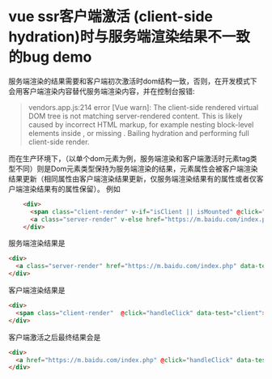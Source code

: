 # vue ssr客户端激活 (client-side hydration)时与服务端渲染结果不一致的bug demo

服务端渲染的结果需要和客户端初次激活时dom结构一致，否则，在开发模式下会用客户端渲染内容替代服务端渲染内容，并在控制台报错:
>vendors.app.js:214 error [Vue warn]: The client-side rendered virtual DOM tree is not matching server-rendered content. This is likely caused by incorrect HTML markup, for example nesting block-level elements inside , or missing . Bailing hydration and performing full client-side render.

而在生产环境下，（以单个dom元素为例，服务端渲染和客户端激活时元素tag类型不同）则是Dom元素类型保持为服务端渲染的结果，元素属性会被客户端渲染结果更新（相同属性由客户端渲染结果更新，仅服务端渲染结果有的属性或者仅客户端渲染结果有的属性保留）。
例如
```html
    <div>
      <span class="client-render" v-if="isClient || isMounted" @click="handleClick" data-test="client">xx client</span>     
      <a class="server-render" v-else href="https://m.baidu.com/index.php" data-test="server">xx server</a>
    </div>
```
服务端渲染结果是
```html
<div>
  <a class="server-render" href="https://m.baidu.com/index.php" data-test="server">xx server</a>
</div>
```
客户端渲染结果是
```html
<div>
  <span class="client-render"  @click="handleClick" data-test="client">xx client</span>
</div>
```

客户端激活之后最终结果会是
```html
<div>
  <a href="https://m.baidu.com/index.php" @click="handleClick" data-test="client" class="client-render">xx client</a>
</div>
```